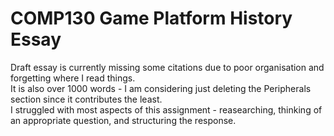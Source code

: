# COMP130 Game Platform History Essay

Draft essay is currently missing some citations due to poor organisation and forgetting where I read things.  
It is also over 1000 words - I am considering just deleting the Peripherals section since it contributes the least.  
I struggled with most aspects of this assignment - reasearching, thinking of an appropriate question, and structuring the response.  
